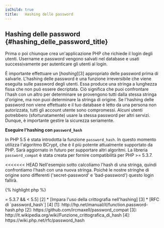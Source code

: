 ```yaml
---
isChild: true
title:   Hashing delle password
---
```


## Hashing delle password {#hashing_delle_password_title}

Prima o poi chiunque crea un'applicazione PHP che richiede il login degli
utenti. Username e password vengono salvati nel database e usati successivamente
per autenticare gli utenti al login.

È importante effettuare un [_hashing_][3] appropriato delle password prima di salvarle. L'hashing delle password è una
funzione irreversibile che viene eseguita sulle password degli utenti. Essa produce una stringa a lunghezza fissa che non
può essere decriptata. Ciò significa che puoi confrontare l'hash con un altro per determinare se provengono tutti dalla
stessa stringa d'origine, ma non puoi determinare la stringa di origine. Se l'hashing delle password non viene effettuato
e il tuo database è letto da una persona non autorizzata, tutti gli account utente sono compromessi. Alcuni utenti
potrebbero (sfortunatamente) usare la stessa password per altri servizi. Dunque, è importante gestire la sicurezza
seriamente.


**Eseguire l'hashing con `password_hash`**

In PHP 5.5 è stata introdotta la funzione `password_hash`. In questo momento utilizza l'algoritmo BCrypt, che è il più potente
attualmente supportato da PHP. Sarà aggiornato in futuro per supportare altri algoritmi. La libreria `password_compat` è stata creata
per fornire compatibilità per PHP >= 5.3.7.

<<<<<<< HEAD
Nell'esempio sotto calcoliamo l'hash di una stringa, quindi confrontiamo l'hash con una nuova stringa. Poiché le nostre
stringhe di origine sono differenti ('secret-password' e 'bad-password') questo login fallirà.


{% highlight php %}
<?php

require 'password.php';

$passwordHash = password_hash('secret-password', PASSWORD_DEFAULT);

if (password_verify('bad-password', $passwordHash)) {
    // password corretta
} else {
    // password sbagliata
}
{% endhighlight %}

* [Impara a usare `password_hash`] [1]
* [`password_compat` per PHP  >= 5.3.7 && < 5.5] [2]
* [Impara l'uso della crittografia nell'hashing] [3]
* [RFC di `password_hash`] [4]

[1]: http://hp.net/manual/it/function.password-hash.php
[2]: https://github.com/ircmaxell/password_compat
[3]: http://it.wikipedia.org/wiki/Funzione_crittografica_di_hash
[4]: https://wiki.php.net/rfc/password_hash
